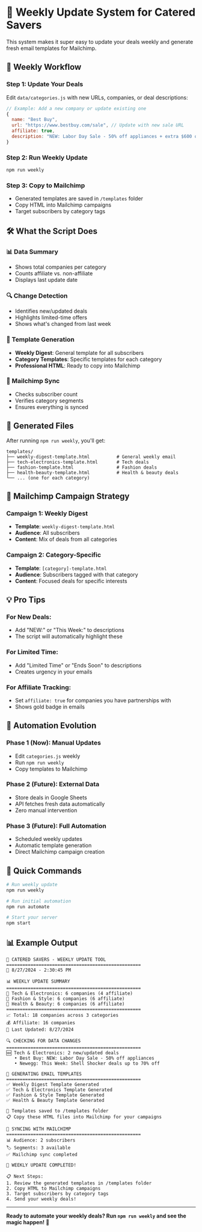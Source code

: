 # 🚀 Weekly Update System for Catered Savers

This system makes it super easy to update your deals weekly and generate fresh email templates for Mailchimp.

## 📅 Weekly Workflow

### **Step 1: Update Your Deals**
Edit `data/categories.js` with new URLs, companies, or deal descriptions:

```javascript
// Example: Add a new company or update existing one
{
  name: "Best Buy",
  url: "https://www.bestbuy.com/sale", // Update with new sale URL
  affiliate: true,
  description: "NEW: Labor Day Sale - 50% off appliances + extra $600 off!" // Update description
}
```

### **Step 2: Run Weekly Update**
```bash
npm run weekly
```

### **Step 3: Copy to Mailchimp**
- Generated templates are saved in `/templates` folder
- Copy HTML into Mailchimp campaigns
- Target subscribers by category tags

## 🛠️ What the Script Does

### **📊 Data Summary**
- Shows total companies per category
- Counts affiliate vs. non-affiliate
- Displays last update date

### **🔍 Change Detection**
- Identifies new/updated deals
- Highlights limited-time offers
- Shows what's changed from last week

### **📧 Template Generation**
- **Weekly Digest**: General template for all subscribers
- **Category Templates**: Specific templates for each category
- **Professional HTML**: Ready to copy into Mailchimp

### **🔄 Mailchimp Sync**
- Checks subscriber count
- Verifies category segments
- Ensures everything is synced

## 📁 Generated Files

After running `npm run weekly`, you'll get:

```
templates/
├── weekly-digest-template.html          # General weekly email
├── tech-electronics-template.html       # Tech deals
├── fashion-template.html                # Fashion deals
├── health-beauty-template.html          # Health & beauty deals
└── ... (one for each category)
```

## 🎯 Mailchimp Campaign Strategy

### **Campaign 1: Weekly Digest**
- **Template**: `weekly-digest-template.html`
- **Audience**: All subscribers
- **Content**: Mix of deals from all categories

### **Campaign 2: Category-Specific**
- **Template**: `[category]-template.html`
- **Audience**: Subscribers tagged with that category
- **Content**: Focused deals for specific interests

## 💡 Pro Tips

### **For New Deals:**
- Add "NEW:" or "This Week:" to descriptions
- The script will automatically highlight these

### **For Limited Time:**
- Add "Limited Time" or "Ends Soon" to descriptions
- Creates urgency in your emails

### **For Affiliate Tracking:**
- Set `affiliate: true` for companies you have partnerships with
- Shows gold badge in emails

## 🔄 Automation Evolution

### **Phase 1 (Now): Manual Updates**
- Edit `categories.js` weekly
- Run `npm run weekly`
- Copy templates to Mailchimp

### **Phase 2 (Future): External Data**
- Store deals in Google Sheets
- API fetches fresh data automatically
- Zero manual intervention

### **Phase 3 (Future): Full Automation**
- Scheduled weekly updates
- Automatic template generation
- Direct Mailchimp campaign creation

## 🚨 Quick Commands

```bash
# Run weekly update
npm run weekly

# Run initial automation
npm run automate

# Start your server
npm start
```

## 📊 Example Output

```
🚀 CATERED SAVERS - WEEKLY UPDATE TOOL
==================================================
📅 8/27/2024 - 2:30:45 PM

📊 WEEKLY UPDATE SUMMARY
==================================================
📁 Tech & Electronics: 6 companies (4 affiliate)
📁 Fashion & Style: 6 companies (6 affiliate)
📁 Health & Beauty: 6 companies (6 affiliate)
==================================================
📈 Total: 18 companies across 3 categories
💰 Affiliate: 16 companies
📅 Last Updated: 8/27/2024

🔍 CHECKING FOR DATA CHANGES
==================================================
🆕 Tech & Electronics: 2 new/updated deals
   • Best Buy: NEW: Labor Day Sale - 50% off appliances
   • Newegg: This Week: Shell Shocker deals up to 70% off

📧 GENERATING EMAIL TEMPLATES
==================================================
✅ Weekly Digest Template Generated
✅ Tech & Electronics Template Generated
✅ Fashion & Style Template Generated
✅ Health & Beauty Template Generated

📁 Templates saved to /templates folder
📋 Copy these HTML files into Mailchimp for your campaigns

🔄 SYNCING WITH MAILCHIMP
==================================================
📊 Audience: 2 subscribers
🏷️ Segments: 3 available
✅ Mailchimp sync completed

🎉 WEEKLY UPDATE COMPLETED!

📋 Next Steps:
1. Review the generated templates in /templates folder
2. Copy HTML to Mailchimp campaigns
3. Target subscribers by category tags
4. Send your weekly deals!
```

---

**Ready to automate your weekly deals? Run `npm run weekly` and see the magic happen!** 🚀
